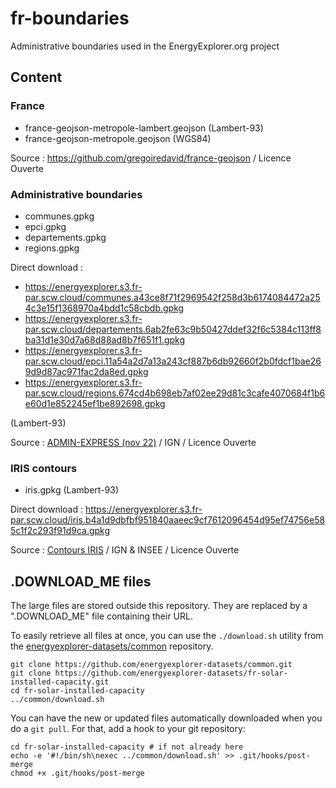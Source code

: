 # fr-boundaries

Administrative boundaries used in the EnergyExplorer.org project

## Content

### France

- france-geojson-metropole-lambert.geojson (Lambert-93)
- france-geojson-metropole.geojson (WGS84)

Source : https://github.com/gregoiredavid/france-geojson / Licence Ouverte

### Administrative boundaries

- communes.gpkg
- epci.gpkg
- departements.gpkg
- regions.gpkg

Direct download :

- https://energyexplorer.s3.fr-par.scw.cloud/communes.a43ce8f71f2969542f258d3b6174084472a254c3e15f1368970a4bdd1c58cbdb.gpkg
- https://energyexplorer.s3.fr-par.scw.cloud/departements.6ab2fe63c9b50427ddef32f6c5384c113ff8ba31d1e30d7a68d88ad8b7f651f1.gpkg
- https://energyexplorer.s3.fr-par.scw.cloud/epci.11a54a2d7a13a243cf887b6db92660f2b0fdcf1bae269d9d87ac971fac2da8ed.gpkg
- https://energyexplorer.s3.fr-par.scw.cloud/regions.674cd4b698eb7af02ee29d81c3cafe4070684f1b6e60d1e852245ef1be892698.gpkg

(Lambert-93)

Source : [ADMIN-EXPRESS (nov 22)](https://geoservices.ign.fr/adminexpress) / IGN / Licence Ouverte

### IRIS contours
 
- iris.gpkg (Lambert-93)

Direct download : https://energyexplorer.s3.fr-par.scw.cloud/iris.b4a1d9dbfbf951840aaeec9cf7612096454d95ef74756e585c1f2c293f91d9ca.gpkg

Source : [Contours IRIS](https://geoservices.ign.fr/contoursiris) / IGN & INSEE / Licence Ouverte

## .DOWNLOAD_ME files

The large files are stored outside this repository. They are replaced by a ".DOWNLOAD_ME" file containing their URL.

To easily retrieve all files at once, you can use the `./download.sh` utility from the [energyexplorer-datasets/common](https://github.com/energyexplorer-datasets/common) repository.

```
git clone https://github.com/energyexplorer-datasets/common.git
git clone https://github.com/energyexplorer-datasets/fr-solar-installed-capacity.git
cd fr-solar-installed-capacity
../common/download.sh
```

You can have the new or updated files automatically downloaded when you do a `git pull`. For that, add a hook to your git repository:
```
cd fr-solar-installed-capacity # if not already here
echo -e '#!/bin/sh\nexec ../common/download.sh' >> .git/hooks/post-merge
chmod +x .git/hooks/post-merge
```
